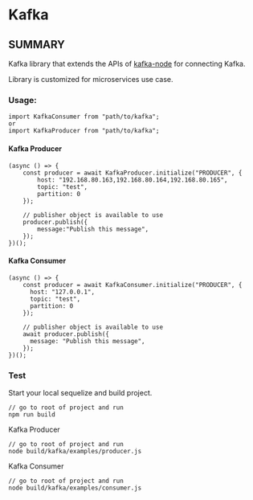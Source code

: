 # Kafka

## SUMMARY

Kafka library that extends the APIs of [kafka-node](https://www.npmjs.com/package/kafka-node) for connecting Kafka.

Library is customized for microservices use case.

### Usage:

    import KafkaConsumer from "path/to/kafka";
    or
    import KafkaProducer from "path/to/kafka";

#### Kafka Producer
    (async () => {
        const producer = await KafkaProducer.initialize("PRODUCER", {
            host: "192.168.80.163,192.168.80.164,192.168.80.165",
            topic: "test",
            partition: 0
        });

        // publisher object is available to use
        producer.publish({
            message:"Publish this message",
        });
    })();

#### Kafka Consumer
    (async () => {
        const producer = await KafkaConsumer.initialize("PRODUCER", {
          host: "127.0.0.1",
          topic: "test",
          partition: 0
        });
    
        // publisher object is available to use
        await producer.publish({
          message: "Publish this message",
        });
    })();

### Test
Start your local sequelize and build project.

    // go to root of project and run
    npm run build

Kafka Producer

    // go to root of project and run
    node build/kafka/examples/producer.js

Kafka Consumer

    // go to root of project and run
    node build/kafka/examples/consumer.js
 
